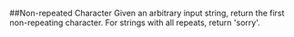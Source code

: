 ##Non-repeated Character
Given an arbitrary input string, return the first non-repeating character. For strings with all repeats, return 'sorry'.
